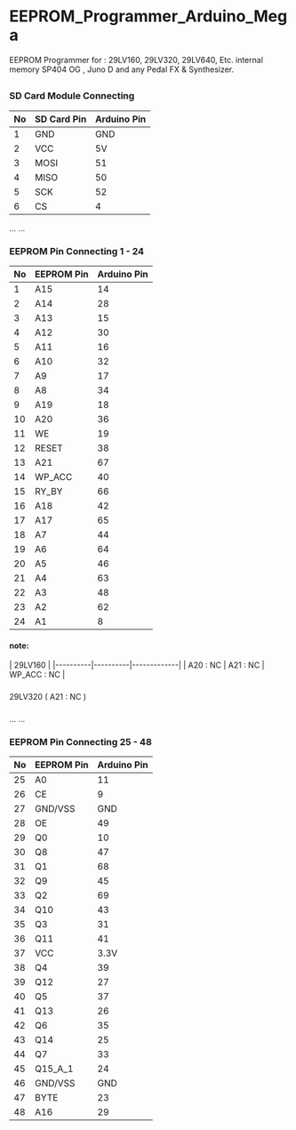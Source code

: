 # EEPROM_Programmer_Arduino_Mega
EEPROM Programmer for : 29LV160, 29LV320, 29LV640, Etc. internal memory SP404 OG , Juno D and any Pedal FX &amp; Synthesizer.
##
###
### SD Card Module Connecting

| No | SD Card Pin | Arduino Pin |
|----|-------------|-------------|
|  1 | GND         | GND         |
|  2 | VCC         | 5V          |
|  3 | MOSI        | 51          |
|  4 | MISO        | 50          |
|  5 | SCK         | 52          |
|  6 | CS          | 4           |

...
...
####
### EEPROM Pin Connecting 1 - 24

| No | EEPROM Pin | Arduino Pin |
|----|------------|-------------|
|  1 | A15        | 14          |
|  2 | A14        | 28          |
|  3 | A13        | 15          |
|  4 | A12        | 30          |
|  5 | A11        | 16          |
|  6 | A10        | 32          |
|  7 | A9         | 17          |
|  8 | A8         | 34          |
|  9 | A19        | 18          |
| 10 | A20        | 36          |
| 11 | WE         | 19          |
| 12 | RESET      | 38          |
| 13 | A21        | 67          |
| 14 | WP_ACC     | 40          |
| 15 | RY_BY      | 66          |
| 16 | A18        | 42          |
| 17 | A17        | 65          |
| 18 | A7         | 44          |
| 19 | A6         | 64          |
| 20 | A5         | 46          |
| 21 | A4         | 63          |
| 22 | A3         | 48          |
| 23 | A2         | 62          |
| 24 | A1         | 8           |

#### note:
|  29LV160                          |
|----------|----------|-------------|
| A20 : NC | A21 : NC | WP_ACC : NC |
###
29LV320 ( A21 : NC )
###
...
...
####
### EEPROM Pin Connecting 25 - 48

| No | EEPROM Pin | Arduino Pin |
|----|------------|-------------|
| 25 | A0         | 11          |
| 26 | CE         | 9           |
| 27 | GND/VSS    | GND         |
| 28 | OE         | 49          |
| 29 | Q0         | 10          |
| 30 | Q8         | 47          |
| 31 | Q1         | 68          |
| 32 | Q9         | 45          |
| 33 | Q2         | 69          |
| 34 | Q10        | 43          |
| 35 | Q3         | 31          |
| 36 | Q11        | 41          |
| 37 | VCC        | 3.3V        |
| 38 | Q4         | 39          |
| 39 | Q12        | 27          |
| 40 | Q5         | 37          |
| 41 | Q13        | 26          |
| 42 | Q6         | 35          |
| 43 | Q14        | 25          |
| 44 | Q7         | 33          |
| 45 | Q15_A_1    | 24          |
| 46 | GND/VSS    | GND         |
| 47 | BYTE       | 23          |
| 48 | A16        | 29          |
